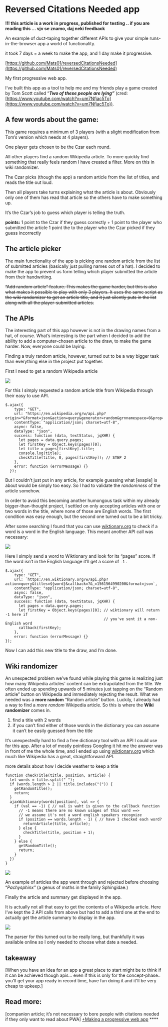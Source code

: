 # Reversed Citations Needed app
**!!! this article is a work in progress, published for testing .. if you are reading this  … vjv se znamo, daj neki feedback**

An example of duct-taping together different APIs to give your simple runs-in-the-browser app a world of functionality. 

it took 7 days = a week to make the app, and 1 day make it progressive.

[https://github.com/Mats01/reversedCitationsNeeded](https://github.com/Mats01/reversedCitationsNeeded)

My first progressive web app.

I’ve built this app as a tool to help me and my friends play a game created by Tom Scott called “***Two of these people are lying”*** (cred: [https://www.youtube.com/watch?v=um7Nfjac5To](https://www.youtube.com/watch?v=um7Nfjac5To)). 


## A few words about the game:

This game requires a minimum of 3 players (with a slight modification from Tom’s version which needs at 4 players). 

One player gets chosen to be the Czar each round.

All other players find a random Wikipedia article. To more quickly find something that really feels random I have created a filter. More on this in wiki randomizer.

The Czar picks (though the app) a random article from the list of titles, and reads the title out loud. 

Then all players take turns explaining what the article is about. Obviously only one of them has read that article so the others have to make something up.

It’s the Czar’s job to guess which player is telling the truth. 

**points:**
1 point to the Czar if they guess correctly + 1 point to the player who submitted the article
1 point the to the player who the Czar picked if they guess incorrectly


## The article picker

The main functionality of the app is picking one random article from the list of submitted articles (basically just pulling names out of a hat). I decided to make the app to prevent us form telling which player submitted the article from their handwriting. 

~~“Add random article” feature. This makes the game harder, but this is also what makes it possible to play with only 3 players. It uses the same script as the wiki randomizer to get an article title, and it just silently puts in the list along with all the player-submitted articles.~~


## The APIs

The interesting part of this app however is not in the drawing names from a hat, of course. What’s interesting is the part when I decided to add the ability to add a computer-chosen article to the draw, to make the game harder. Now, everyone could be laying. 

Finding a truly random article, however, turned out to be a way bigger task than everything else in the project put together. 

First I need to get a random Wikipedia article

![](https://paper-attachments.dropbox.com/s_9AFFCDB7F11EB0D1B484970358A2284AA01ED282551D208D7F98794C09734540_1586717711623_image.png)


For this I simply requested a random article title from Wikipedia through their easy to use API.


    $.ajax({
        type: "GET",
        url: "https://en.wikipedia.org/w/api.php?origin=*&format=json&action=query&generator=random&grnnamespace=0&prop=revisions|images&rvprop=content",
        contentType: "application/json; charset=utf-8",
        async: false,
        dataType: "json",
        success: function (data, textStatus, jqXHR) {
          let pages = data.query.pages;
          let firstKey = Object.keys(pages)[0];
          let title = pages[firstKey].title;
          console.log(title);
          checkTitle(title, 0, pages[firstKey]); // STEP 2
        },
        error: function (errorMessage) {}
      });

But I couldn’t just put in any article, for example guessing what [exaple] is about would be simply too easy. So I had to validate the *randomness* of the article somehow. 

In order to avoid this becoming another humongous task within my already bigger-than-thought project,  I settled on only accepting articles with one or two words in the title, where none of those are English words. The first condition was easy enough, but the second one turned out to be a bit tricky. 

After some searching I found that you can use [wiktionary.org](https://www.wiktionary.org/) to check if a word is a word in the English language. This meant another API call was necessary:

![](https://paper-attachments.dropbox.com/s_9AFFCDB7F11EB0D1B484970358A2284AA01ED282551D208D7F98794C09734540_1586718199822_image.png)


Here I simply send a word to Wiktionary and look for its “pages” score. If the word isn’t in the English language it’ll get a score of `-1` . 


    $.ajax({
        type: "GET",
        url: `https://en.wiktionary.org/w/api.php?action=query&titles=${word}&callback=?&_=1561564990200&format=json`,
        contentType: "application/json; charset=utf-8",
        async: false,
        dataType: "json",
        success: function (data, textStatus, jqXHR) {
          let pages = data.query.pages;
          let firstKey = Object.keys(pages)[0]; // wiktionary will return -1 here if
                                                // you've sent it a non-English word
          callback(firstKey); 
        },
        error: function (errorMessage) {}
    });

Now I can add this new title to the draw, and I’m done. 


## Wiki randomizer

An unexpected problem we’ve found while playing this game is realizing just how many Wikipedia articles’ content can be extrapolated from the title. We often ended up spending upwards of 5 minutes just tapping on the “Random article” button on Wikipedia and immediately rejecting the result. What we needed was a **more random** “Random article” button. Luckily, I already had a way to find a *more random* Wikipedia article. So this is where the **Wiki randomizer** comes in. 


1. find a title with 2 words 
2. if you can’t find either of those words in the dictionary you can assume it can’t be easily guessed from the title

It’s unexpectedly hard to find a free dictionary tool with an API I could use for this app. After a lot of mostly pointless Googling it hit me the answer was in front of me the whole time, and I ended up using [wiktionary.org](https://www.wiktionary.org/) which much like Wikipedia has a great, straightforward API.  

more details about how I decide weather to keep a title


    function checkTitle(title, position, article) {
      let words = title.split(" ");
      if (words.length > 2 || title.includes("(")) {
        getRandomTitle();
        return;
      }
      ajaxWiktionary(words[position], val => {
        if (val == -1) { // val is waht is given to the callback function
          // -1 means there are no known usages of this word ==> 
          // we assume it's not a word english speakers recognize
          if (position == words.length - 1) { // have I checked each word?
            returnArticle(title, article);
          } else {
            checkTitle(title, position + 1);
          }
        } else {
          getRandomTitle();
          return;
        }
      })
    }


![](https://paper-attachments.dropbox.com/s_9AFFCDB7F11EB0D1B484970358A2284AA01ED282551D208D7F98794C09734540_1586720038492_image.png)


An example of articles the app went through and rejected before choosing “*Pachysphinx"* (a genus of moths in the family Sphingidae.)

Finally the article and summary get displayed in the app.

It is actually not all that easy to get the contents of a Wikipedia article. Here I’ve kept the 2 API calls from above but had to add a third one at the end to actually get the article summary to display in the app.


![](https://paper-attachments.dropbox.com/s_9AFFCDB7F11EB0D1B484970358A2284AA01ED282551D208D7F98794C09734540_1586718481096_image.png)


The parser for this turned out to be really long, but thankfully it was available online so I only needed to choose what date a needed. 


## takeaway 

[When you have an idea for an app a great place to start might be to think if it can be achieved though apis… even if this is only for the concept-phase.. you'll get your app ready in record time, have fun doing it and it'll be very cheap to upkeep.]



## Read more:

[companion article; it’s not necessary to bore people with citations needed if they only want to read about PWA]
[+Making a progressive web app](https://paper.dropbox.com/doc/Making-a-progressive-web-app-nL1pZfZIIKLRxUOS1Kf2a) ****


